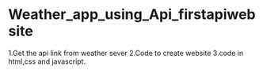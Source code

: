 # Weather_app_using_Api_firstapiwebsite
1.Get the api link from weather sever
2.Code to create website
3.code in html,css and javascript.
